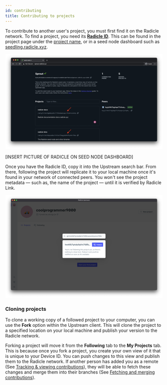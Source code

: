 ```yaml
---
id: contributing
title: Contributing to projects
---
```


To contribute to another user's project, you must first find it on the Radicle
network. To find a project, you need its [**Radicle ID**][ri]. This can be found
in the project page under the [project name][pn], or in a seed node dashboard
such as [seedling.radicle.xyz](seedling.radicle.xyz).

![Identity][id]

[INSERT PICTURE OF RADICLE ON SEED NODE DASHBOARD]

Once you have the Radicle ID, copy it into the Upstream search bar. From there,
following the project will replicate it to your local machine once it's found in
your network of connected peers. You won't see the project metadata — such as,
the name of the project — until it is verified by Radicle Link. 

![Search bar][sb]

### Cloning projects

To clone a working copy of a followed project to your computer, you can use the
**Fork** option within the Upstream client. This will clone the project to a
specified location on your local machine and publish your version to the Radicle
network.

Forking a project will move it from the **Following** tab to the **My Projects**
tab. This is because once you fork a project, you create your own view of it
that is unique to your Device ID. You can push changes to this view and publish
them to the Radicle network. If another person has added you as a remote (See
[Tracking & viewing contributions][tv]), they will be able to fetch these
changes and merge them into their branches (See [Fetching and merging
contributions][fm]).

[tv]: tracking-and-viewing.md
[fm]: fetching-and-merging.md
[pn]: understanding-radicle/glossary.md/#project-name
[ri]: understanding-radicle/glossary.md/#radicle-id

[id]: /img/radicle-id-seed-node.png
[ps]: /img/peer-switcher.png
[sb]: /img/search-bar.png
